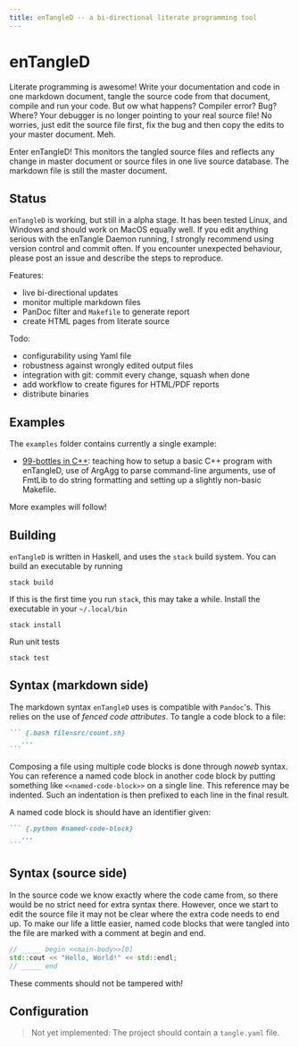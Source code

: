 ```yaml
---
title: enTangleD -- a bi-directional literate programming tool
---
```


# enTangleD

Literate programming is awesome! Write your documentation and code in one markdown document, tangle the source code from that document, compile and run your code. But ow what happens? Compiler error? Bug? Where? Your debugger is no longer pointing to your real source file! No worries, just edit the source file first, fix the bug and then copy the edits to your master document. Meh.

Enter enTangleD! This monitors the tangled source files and reflects any change in master document or source files in one live source database. The markdown file is still the master document.

## Status

`enTangleD` is working, but still in a alpha stage. It has been tested Linux, and Windows and should work on MacOS equally well. If you edit anything serious with the enTangle Daemon running, I strongly recommend using version control and commit often. If you encounter unexpected behaviour, please post an issue and describe the steps to reproduce.

Features:
* live bi-directional updates
* monitor multiple markdown files
* PanDoc filter and `Makefile` to generate report
* create HTML pages from literate source
  
Todo:
* configurability using Yaml file
* robustness against wrongly edited output files
* integration with git: commit every change, squash when done
* add workflow to create figures for HTML/PDF reports
* distribute binaries

## Examples

The `examples` folder contains currently a single example:

* [99-bottles in C++](jhidding.github.io/entangled/99-bottles.html): teaching how to setup a basic C++ program with enTangleD, use of ArgAgg to parse command-line arguments, use of FmtLib to do string formatting and setting up a slightly non-basic Makefile.

More examples will follow!

## Building

`enTangleD` is written in Haskell, and uses the `stack` build system. You can build an executable by running

    stack build

If this is the first time you run `stack`, this may take a while. Install the executable in your `~/.local/bin`

    stack install

Run unit tests

    stack test

## Syntax (markdown side)

The markdown syntax `enTangleD` uses is compatible with `Pandoc`'s.
This relies on the use of *fenced code attributes*. To tangle a code block to a file:

~~~markdown
``` {.bash file=src/count.sh}
   ...
```
~~~

Composing a file using multiple code blocks is done through *noweb* syntax. You can reference a named code block in another code block by putting something like `<<named-code-block>>` on a single line. This reference may be indented. Such an indentation is then prefixed to each line in the final result.

A named code block is should have an identifier given:

~~~markdown
``` {.python #named-code-block}
   ...
```
~~~

## Syntax (source side)

In the source code we know exactly where the code came from, so there would be no strict need for extra syntax there. However, once we start to edit the source file it may not be clear where the extra code needs to end up. To make our life a little easier, named code blocks that were tangled into the file are marked with a comment at begin and end.

```cpp
// _____ begin <<main-body>>[0]
std::cout << "Hello, World!" << std::endl;
// _____ end
```

These comments should not be tampered with!

## Configuration

> Not yet implemented: The project should contain a `tangle.yaml` file.
